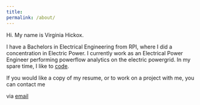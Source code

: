 ```yaml
---
title:
permalink: /about/
---
```


Hi. My name is Virginia Hickox. 

I have a Bachelors in Electrical Engineering from RPI, where I did a concentration in Electric Power. I currently work as an Electrical Power Engineer performing powerflow analytics on the electric powergrid. In my spare time, I like to [code](https://github.com/GInxh/). 

If you would like a copy of my resume, or to work on a project with me, you can contact me

via [email](mailto:vhickox@gmail.com)  
